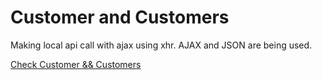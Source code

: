 # Customer and Customers 
Making local api call with ajax using xhr. AJAX and JSON are being used.

[ Check Customer && Customers ](https://gerardinhoo.github.io/ajax_json/) 

